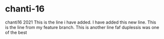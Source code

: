 # chanti-16
chanti16 2021
This is the line i have added.
I have added this new line.
This is the line from my feature branch.
This is another line
faf duplessis was one of the best
